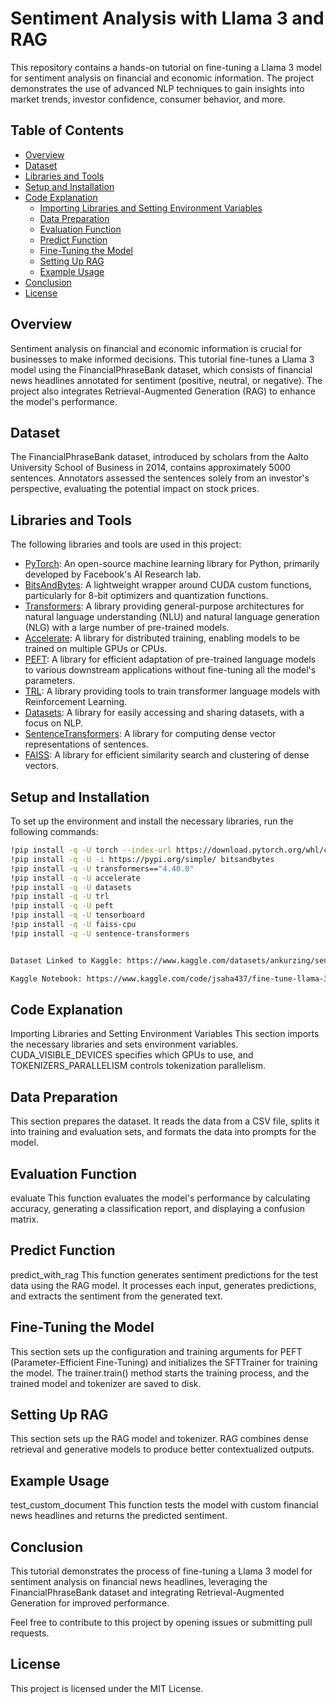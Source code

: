 # Sentiment Analysis with Llama 3 and RAG

This repository contains a hands-on tutorial on fine-tuning a Llama 3 model for sentiment analysis on financial and economic information. The project demonstrates the use of advanced NLP techniques to gain insights into market trends, investor confidence, consumer behavior, and more.

## Table of Contents

- [Overview](#overview)
- [Dataset](#dataset)
- [Libraries and Tools](#libraries-and-tools)
- [Setup and Installation](#setup-and-installation)
- [Code Explanation](#code-explanation)
  - [Importing Libraries and Setting Environment Variables](#importing-libraries-and-setting-environment-variables)
  - [Data Preparation](#data-preparation)
  - [Evaluation Function](#evaluation-function)
  - [Predict Function](#predict-function)
  - [Fine-Tuning the Model](#fine-tuning-the-model)
  - [Setting Up RAG](#setting-up-rag)
  - [Example Usage](#example-usage)
- [Conclusion](#conclusion)
- [License](#license)

## Overview

Sentiment analysis on financial and economic information is crucial for businesses to make informed decisions. This tutorial fine-tunes a Llama 3 model using the FinancialPhraseBank dataset, which consists of financial news headlines annotated for sentiment (positive, neutral, or negative). The project also integrates Retrieval-Augmented Generation (RAG) to enhance the model's performance.

## Dataset

The FinancialPhraseBank dataset, introduced by scholars from the Aalto University School of Business in 2014, contains approximately 5000 sentences. Annotators assessed the sentences solely from an investor's perspective, evaluating the potential impact on stock prices.

## Libraries and Tools

The following libraries and tools are used in this project:

- [PyTorch](https://pytorch.org/): An open-source machine learning library for Python, primarily developed by Facebook's AI Research lab.
- [BitsAndBytes](https://github.com/TimDettmers/bitsandbytes): A lightweight wrapper around CUDA custom functions, particularly for 8-bit optimizers and quantization functions.
- [Transformers](https://huggingface.co/transformers/): A library providing general-purpose architectures for natural language understanding (NLU) and natural language generation (NLG) with a large number of pre-trained models.
- [Accelerate](https://huggingface.co/docs/accelerate/index): A library for distributed training, enabling models to be trained on multiple GPUs or CPUs.
- [PEFT](https://github.com/huggingface/peft): A library for efficient adaptation of pre-trained language models to various downstream applications without fine-tuning all the model's parameters.
- [TRL](https://github.com/huggingface/trl): A library providing tools to train transformer language models with Reinforcement Learning.
- [Datasets](https://huggingface.co/docs/datasets/): A library for easily accessing and sharing datasets, with a focus on NLP.
- [SentenceTransformers](https://www.sbert.net/): A library for computing dense vector representations of sentences.
- [FAISS](https://github.com/facebookresearch/faiss): A library for efficient similarity search and clustering of dense vectors.

## Setup and Installation

To set up the environment and install the necessary libraries, run the following commands:

```bash
!pip install -q -U torch --index-url https://download.pytorch.org/whl/cu117
!pip install -q -U -i https://pypi.org/simple/ bitsandbytes
!pip install -q -U transformers=="4.40.0"
!pip install -q -U accelerate
!pip install -q -U datasets
!pip install -q -U trl
!pip install -q -U peft
!pip install -q -U tensorboard
!pip install -q -U faiss-cpu
!pip install -q -U sentence-transformers


Dataset Linked to Kaggle: https://www.kaggle.com/datasets/ankurzing/sentiment-analysis-for-financial-news

Kaggle Notebook: https://www.kaggle.com/code/jsaha437/fine-tune-llama-3-for-sentiment-analysis-5e8f87

```

## Code Explanation
Importing Libraries and Setting Environment Variables
This section imports the necessary libraries and sets environment variables. CUDA_VISIBLE_DEVICES specifies which GPUs to use, and TOKENIZERS_PARALLELISM controls tokenization parallelism.

## Data Preparation
This section prepares the dataset. It reads the data from a CSV file, splits it into training and evaluation sets, and formats the data into prompts for the model.

## Evaluation Function
evaluate
This function evaluates the model's performance by calculating accuracy, generating a classification report, and displaying a confusion matrix.

## Predict Function
predict_with_rag
This function generates sentiment predictions for the test data using the RAG model. It processes each input, generates predictions, and extracts the sentiment from the generated text.

## Fine-Tuning the Model
This section sets up the configuration and training arguments for PEFT (Parameter-Efficient Fine-Tuning) and initializes the SFTTrainer for training the model. The trainer.train() method starts the training process, and the trained model and tokenizer are saved to disk.

## Setting Up RAG
This section sets up the RAG model and tokenizer. RAG combines dense retrieval and generative models to produce better contextualized outputs.

## Example Usage
test_custom_document
This function tests the model with custom financial news headlines and returns the predicted sentiment.

## Conclusion
This tutorial demonstrates the process of fine-tuning a Llama 3 model for sentiment analysis on financial news headlines, leveraging the FinancialPhraseBank dataset and integrating Retrieval-Augmented Generation for improved performance.

Feel free to contribute to this project by opening issues or submitting pull requests.

## License
This project is licensed under the MIT License.

